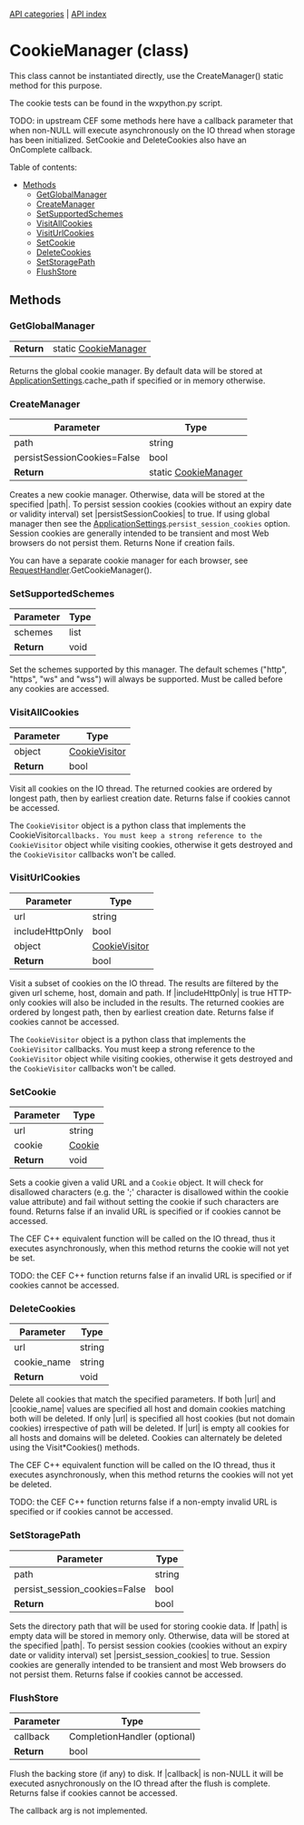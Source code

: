 [API categories](API-categories.md) | [API index](API-index.md)


# CookieManager (class)

This class cannot be instantiated directly, use the CreateManager()
static method for this purpose.

The cookie tests can be found in the wxpython.py script.

TODO: in upstream CEF some methods here have a callback parameter
that when non-NULL will execute asynchronously on the IO thread
when storage has been initialized. SetCookie and DeleteCookies
also have an OnComplete callback.


Table of contents:
* [Methods](#methods)
  * [GetGlobalManager](#getglobalmanager)
  * [CreateManager](#createmanager)
  * [SetSupportedSchemes](#setsupportedschemes)
  * [VisitAllCookies](#visitallcookies)
  * [VisitUrlCookies](#visiturlcookies)
  * [SetCookie](#setcookie)
  * [DeleteCookies](#deletecookies)
  * [SetStoragePath](#setstoragepath)
  * [FlushStore](#flushstore)


## Methods


### GetGlobalManager

| | |
| --- | --- |
| __Return__ | static [CookieManager](CookieManager.md) |

Returns the global cookie manager. By default data will be stored at
[ApplicationSettings](ApplicationSettings.md).cache_path if specified or in memory otherwise.


### CreateManager

| Parameter | Type |
| --- | --- |
| path | string |
| persistSessionCookies=False | bool |
| __Return__ | static [CookieManager](CookieManager.md) |

Creates a new cookie manager. Otherwise, data will be stored at the
specified |path|. To persist session cookies (cookies without an expiry
date or validity interval) set |persistSessionCookies|
to true. If using global manager then see the [ApplicationSettings](ApplicationSettings.md).`persist_session_cookies`
option. Session cookies are generally intended to be transient and most
Web browsers do not persist them. Returns None if creation fails.

You can have a separate cookie manager for each browser,
see [RequestHandler](RequestHandler.md).GetCookieManager().


### SetSupportedSchemes

| Parameter | Type |
| --- | --- |
| schemes | list |
| __Return__ | void |

Set the schemes supported by this manager. The default schemes ("http",
"https", "ws" and "wss") will always be supported. Must be called before
any cookies are accessed.


### VisitAllCookies

| Parameter | Type |
| --- | --- |
| object | [CookieVisitor](CookieVisitor.md) |
| __Return__ | bool |

Visit all cookies on the IO thread. The returned cookies are ordered by
longest path, then by earliest creation date. Returns false if cookies
cannot be accessed.

The `CookieVisitor` object is a python class that implements the
CookieVisitor`callbacks. You must keep a strong reference to the
CookieVisitor` object while visiting cookies, otherwise it gets
destroyed and the `CookieVisitor` callbacks won't be called.


### VisitUrlCookies

| Parameter | Type |
| --- | --- |
| url | string |
| includeHttpOnly | bool |
| object | [CookieVisitor](CookieVisitor.md) |
| __Return__ | bool |

Visit a subset of cookies on the IO thread. The results are filtered by the
given url scheme, host, domain and path. If |includeHttpOnly| is true
HTTP-only cookies will also be included in the results. The returned
cookies are ordered by longest path, then by earliest creation date.
Returns false if cookies cannot be accessed.

The `CookieVisitor` object is a python class that implements the
`CookieVisitor` callbacks. You must keep a strong reference to the
`CookieVisitor` object while visiting cookies, otherwise it gets destroyed
and the `CookieVisitor` callbacks won't be called.


### SetCookie

| Parameter | Type |
| --- | --- |
| url | string |
| cookie | [Cookie](Cookie.md) |
| __Return__ | void |

Sets a cookie given a valid URL and a `Cookie` object.
It will check for disallowed characters (e.g. the ';' character is disallowed
within the cookie value attribute) and fail without setting the cookie if
such characters are found. Returns
false if an invalid URL is specified or if cookies cannot be accessed.

The CEF C++ equivalent function will be called on the IO thread, thus
it executes asynchronously, when this method returns the cookie will
not yet be set.

TODO: the CEF C++ function returns false if an invalid URL
is specified or if cookies cannot be accessed.


### DeleteCookies

| Parameter | Type |
| --- | --- |
| url | string |
| cookie_name | string |
| __Return__ | void |

Delete all cookies that match the specified parameters. If both |url| and
|cookie_name| values are specified all host and domain cookies matching
both will be deleted. If only |url| is specified all host cookies (but not
domain cookies) irrespective of path will be deleted. If |url| is empty all
cookies for all hosts and domains will be deleted.
Cookies can alternately be deleted using the Visit*Cookies() methods.

The CEF C++ equivalent function will be called on the IO thread,
thus it executes asynchronously, when this method returns the cookies
will not yet be deleted.

TODO: the CEF C++ function returns false if a non-empty invalid URL is
specified or if cookies cannot be accessed.


### SetStoragePath

| Parameter | Type |
| --- | --- |
| path | string |
| persist_session_cookies=False | bool |
| __Return__ | bool |

Sets the directory path that will be used for storing cookie data. If
|path| is empty data will be stored in memory only. Otherwise, data will be
stored at the specified |path|. To persist session cookies (cookies without
an expiry date or validity interval) set |persist_session_cookies| to true.
Session cookies are generally intended to be transient and most Web
browsers do not persist them. Returns false if cookies cannot be accessed.


### FlushStore

| Parameter | Type |
| --- | --- |
| callback | CompletionHandler (optional) |
| __Return__ | bool |

Flush the backing store (if any) to disk. If |callback| is non-NULL it will
be executed asnychronously on the IO thread after the flush is complete.
Returns false if cookies cannot be accessed.

The callback arg is not implemented.

